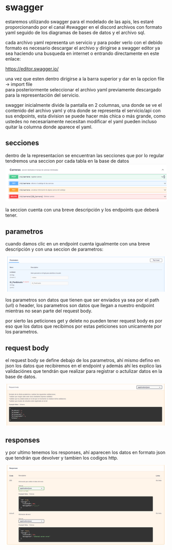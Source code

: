 # swagger

estaremos utilizando swagger para el modelado de las apis, les estaré proporcionando por el canal #swagger en el discord archivos con formato yaml seguido de los diagramas de bases de datos y el archivo sql.

cada archivo yaml representa un servicio y para poder verlo con el debido formato es necesario descargar el archivo y dirigirse a swagger editor ya sea haciendo una busqueda en internet o entrando directamente en este enlace:

https://editor.swagger.io/

una vez que esten dentro dirigirse a la barra superior y dar en la opcion file -> import file <br> para posteriormente seleccionar el archivo yaml previamente descargado para la representación del servicio.

swagger inicialmente divide la pantalla en 2 columnas, una donde se ve el contenido del archivo yaml y otra donde se representa el servicio/api con sus endpoints, esta division se puede hacer más chica o más grande, como ustedes no necesariamente necesitan modificar el yaml pueden incluso quitar la columna donde aparece el yaml.

## secciones

dentro de la representacion se encuentran las secciones que por lo regular tendremos una seccion por cada tabla en la base de datos
<img src='imagenes/seccion.PNG'>

la seccion cuenta con una breve descripción y los endpoints que deberá tener.

## parametros

cuando damos clic en un endpoint cuenta igualmente con una breve descripción y con una seccion de parametros:

<img src='imagenes/parametros.PNG'>

los parametros son datos que tienen que ser enviados ya sea por el path (url) o header, los parametros son datos que llegan a nuestro endpoint mientras no sean parte del request body.

por sierto las peticiones get y delete no pueden tener request body es por eso que los datos que recibimos por estas peticiones son unicamente por los parametros.

## request body

el request body se define debajo de los parametros, ahí mismo defino en json los datos que recibiremos en el endpoint y además ahí les explico las validaciónes que tendrán que realizar para registrar o actulizar datos en la base de datos.

<img src='imagenes/request.PNG'>

## responses

y por ultimo tenemos los responses, ahí aparecen los datos en formato json que tendrán que devolver y tambien los codigos http.

<img src='imagenes/responses.PNG'>